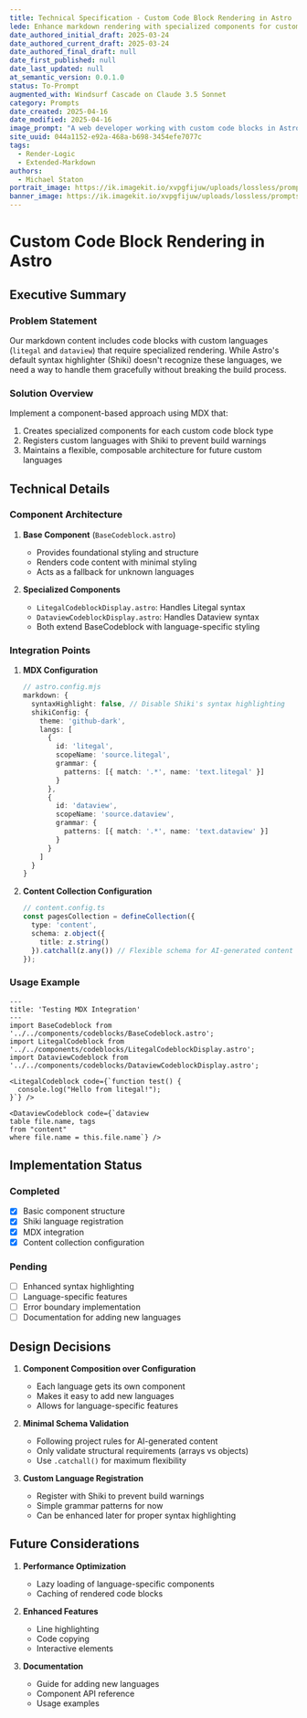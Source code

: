 ```yaml
---
title: Technical Specification - Custom Code Block Rendering in Astro
lede: Enhance markdown rendering with specialized components for custom code languages, ensuring graceful fallbacks and maintainable styling
date_authored_initial_draft: 2025-03-24
date_authored_current_draft: 2025-03-24
date_authored_final_draft: null
date_first_published: null
date_last_updated: null
at_semantic_version: 0.0.1.0
status: To-Prompt
augmented_with: Windsurf Cascade on Claude 3.5 Sonnet
category: Prompts
date_created: 2025-04-16
date_modified: 2025-04-16
image_prompt: "A web developer working with custom code blocks in Astro, featuring a code editor, component icons, and live previews of styled code snippets. The scene highlights modularity, syntax highlighting, and the fusion of design and engineering."
site_uuid: 044a1152-e92a-468a-b698-3454efe7077c
tags: 
  - Render-Logic
  - Extended-Markdown
authors:
  - Michael Staton
portrait_image: https://ik.imagekit.io/xvpgfijuw/uploads/lossless/prompts/render-logic/2025-05-04_portrait_image_Handle-Custom-Codeblocks-in-Astro_d131e0f8-fac5-4d0f-995e-d1312a015d69_2APBr2qCy.webp
banner_image: https://ik.imagekit.io/xvpgfijuw/uploads/lossless/prompts/render-logic/2025-05-04_banner_image_Handle-Custom-Codeblocks-in-Astro_671374d9-4236-48ce-8a80-85617b13cbc2_YJMW7LBIw.webp
---
```

# Custom Code Block Rendering in Astro

## Executive Summary

### Problem Statement
Our markdown content includes code blocks with custom languages (`litegal` and `dataview`) that require specialized rendering. While Astro's default syntax highlighter (Shiki) doesn't recognize these languages, we need a way to handle them gracefully without breaking the build process.

### Solution Overview
Implement a component-based approach using MDX that:
1. Creates specialized components for each custom code block type
2. Registers custom languages with Shiki to prevent build warnings
3. Maintains a flexible, composable architecture for future custom languages

## Technical Details

### Component Architecture

1. **Base Component** (`BaseCodeblock.astro`)
   - Provides foundational styling and structure
   - Renders code content with minimal styling
   - Acts as a fallback for unknown languages

2. **Specialized Components**
   - `LitegalCodeblockDisplay.astro`: Handles Litegal syntax
   - `DataviewCodeblockDisplay.astro`: Handles Dataview syntax
   - Both extend BaseCodeblock with language-specific styling

### Integration Points

1. **MDX Configuration**
   ```typescript
   // astro.config.mjs
   markdown: {
     syntaxHighlight: false, // Disable Shiki's syntax highlighting
     shikiConfig: {
       theme: 'github-dark',
       langs: [
         {
           id: 'litegal',
           scopeName: 'source.litegal',
           grammar: {
             patterns: [{ match: '.*', name: 'text.litegal' }]
           }
         },
         {
           id: 'dataview',
           scopeName: 'source.dataview',
           grammar: {
             patterns: [{ match: '.*', name: 'text.dataview' }]
           }
         }
       ]
     }
   }
   ```

2. **Content Collection Configuration**
   ```typescript
   // content.config.ts
   const pagesCollection = defineCollection({
     type: 'content',
     schema: z.object({
       title: z.string()
     }).catchall(z.any()) // Flexible schema for AI-generated content
   });
   ```

### Usage Example

```mdx
---
title: 'Testing MDX Integration'
---
import BaseCodeblock from '../../components/codeblocks/BaseCodeblock.astro';
import LitegalCodeblock from '../../components/codeblocks/LitegalCodeblockDisplay.astro';
import DataviewCodeblock from '../../components/codeblocks/DataviewCodeblockDisplay.astro';

<LitegalCodeblock code={`function test() {
  console.log("Hello from litegal!");
}`} />

<DataviewCodeblock code={`dataview
table file.name, tags
from "content"
where file.name = this.file.name`} />
```

## Implementation Status

### Completed
- [x] Basic component structure
- [x] Shiki language registration
- [x] MDX integration
- [x] Content collection configuration

### Pending
- [ ] Enhanced syntax highlighting
- [ ] Language-specific features
- [ ] Error boundary implementation
- [ ] Documentation for adding new languages

## Design Decisions

1. **Component Composition over Configuration**
   - Each language gets its own component
   - Makes it easy to add new languages
   - Allows for language-specific features

2. **Minimal Schema Validation**
   - Following project rules for AI-generated content
   - Only validate structural requirements (arrays vs objects)
   - Use `.catchall()` for maximum flexibility

3. **Custom Language Registration**
   - Register with Shiki to prevent build warnings
   - Simple grammar patterns for now
   - Can be enhanced later for proper syntax highlighting

## Future Considerations

1. **Performance Optimization**
   - Lazy loading of language-specific components
   - Caching of rendered code blocks

2. **Enhanced Features**
   - Line highlighting
   - Code copying
   - Interactive elements

3. **Documentation**
   - Guide for adding new languages
   - Component API reference
   - Usage examples